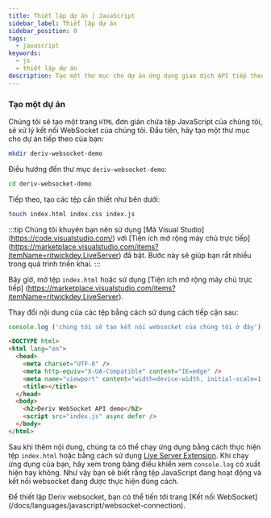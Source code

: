```yaml
---
title: Thiết lập dự án | JavaScript
sidebar_label: Thiết lập dự án
sidebar_position: 0
tags:
  - javascript
keywords:
  - js
  - thiết lập dự án
description: Tạo một thư mục cho dự án ứng dụng giao dịch API tiếp theo của bạn bằng WebSocket.
---
```


### Tạo một dự án

Chúng tôi sẽ tạo một trang `HTML` đơn giản chứa tệp JavaScript của chúng tôi, sẽ xử lý kết nối WebSocket của chúng tôi. Đầu tiên, hãy tạo một thư mục cho dự án tiếp theo của bạn:

```bash
mkdir deriv-websocket-demo
```

Điều hướng đến thư mục `deriv-websocket-demo`:

```bash
cd deriv-websocket-demo
```

Tiếp theo, tạo các tệp cần thiết như bên dưới:

```bash
touch index.html index.css index.js
```

:::tip
Chúng tôi khuyên bạn nên sử dụng [Mã Visual Studio] (https://code.visualstudio.com/) với [Tiện ích mở rộng máy chủ trực tiếp] (https://marketplace.visualstudio.com/items?itemName=ritwickdey.LiveServer) đã bật. Bước này sẽ giúp bạn rất nhiều trong quá trình triển khai.
:::

Bây giờ, mở tệp `index.html` hoặc sử dụng [Tiện ích mở rộng máy chủ trực tiếp] (https://marketplace.visualstudio.com/items?itemName=ritwickdey.LiveServer).

Thay đổi nội dung của các tệp bằng cách sử dụng cách tiếp cận sau:

```js title="index.js" showLineNumbers
console.log ('chúng tôi sẽ tạo kết nối websocket của chúng tôi ở đây');
```

```html title="index.html" showLineNumbers
<DOCTYPE html>
<html lang="en">
  <head>
    <meta charset="UTF-8" />
    <meta http-equiv="X-UA-Compatible" content="IE=edge" />
    <meta name="viewport" content="width=device-width, initial-scale=1.0" />
    <title></title>
  </head>
  <body>
    <h2>Deriv WebSocket API demo</h2>
    <script src="index.js" async defer />
  </body>
</html>
```

Sau khi thêm nội dung, chúng ta có thể chạy ứng dụng bằng cách thực hiện tệp `index.html` hoặc bằng cách sử dụng <a href="https://marketplace.visualstudio.com/items?itemName=ritwickdey.LiveServer" target="_blank">Live Server Extension</a>. Khi chạy ứng dụng của bạn, hãy xem trong bảng điều khiển xem `console.log` có xuất hiện hay không. Như vậy bạn sẽ biết rằng tệp JavaScript đang hoạt động và kết nối websocket đang được thực hiện đúng cách.

Để thiết lập Deriv websocket, bạn có thể tiến tới trang [Kết nối WebSocket] (/docs/languages/javascript/websocket-connection).
